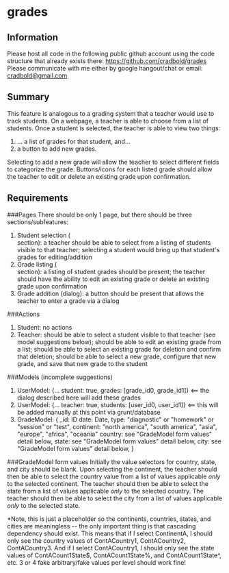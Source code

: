 grades
======

Information
-----------
Please host all code in the following public github account using the code structure that already exists there: https://github.com/cradbold/grades
Please communicate with me either by google hangout/chat or email: cradbold@gmail.com

Summary
-------
This feature is analogous to a grading system that a teacher would use to track students.  On a webpage, a teacher is able to choose from a list of students.  Once a student is selected, the teacher is able to view two things:
1. ... a list of grades for that student, and...
2. a button to add new grades.

Selecting to add a new grade will allow the teacher to select different fields to categorize the grade.  Buttons/icons for each listed grade should allow the teacher to edit or delete an existing grade upon confirmation. 

Requirements
------------
###Pages
There should be only 1 page, but there should be three sections/subfeatures:
1. Student selection (<div> section): a teacher should be able to select from a listing of students visible to that teacher; selecting a student would bring up that student's grades for editing/addition
2. Grade listing (<div> section): a listing of student grades should be present; the teacher should have the ability to edit an existing grade or delete an existing grade upon confirmation
3. Grade addition (dialog): a button should be present that allows the teacher to enter a grade via a dialog

###Actions
1. Student: no actions
2. Teacher: should be able to select a student visible to that teacher (see model suggestions below); should be able to edit an existing grade from a list; should be able to select an existing grade for deletion and confirm that deletion; should be able to select a new grade, configure that new grade, and save that new grade to the student

###Models (incomplete suggestions)
1. UserModel: {... student: true, grades: [grade_id0, grade_id1]} <== the dialog described here will add these grades
2. UserModel: {... teacher: true, students: [user_id0, user_id1]} <== this will be added manually at this point via grunt/database
3. GradeModel: {
	_id: ID
	date: Date,
    type: "diagnostic" or "homework" or "session" or "test",
	continent: "north america", "south america", "asia", "europe", "africa", "oceania"
	country: see "GradeModel form values" detail below, 
	state: see "GradeModel form values" detail below, 
	city: see "GradeModel form values" detail below, 
   }
   
###GradeModel form values
Initially the value selectors for country, state, and city should be blank.  Upon selecting the continent, the teacher should then be able to select the country value from a list of values applicable *only* to the selected continent.  The teacher should then be able to select the state from a list of values applicable *only* to the selected country.  The teacher should then be able to select the city from a list of values applicable *only* to the selected state.

*Note, this is just a placeholder so the continents, countries, states, and cities are meaningless -- the only important thing is that cascading dependency should exist.  This means that if I select ContinentA, I should only see the country values of ContACountry1, ContACountry2, ContACountry3.  And if I select ContACountry1, I should only see the state values of ContACount1State$, ContACount1State%, and ContACount1State^, etc.  3 or 4 fake arbitrary/fake values per level should work fine!
  
